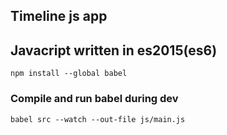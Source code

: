 ## Timeline js app

## Javacript written in es2015(es6)
`npm install --global babel`

### Compile and run babel during dev
`babel src --watch --out-file js/main.js`